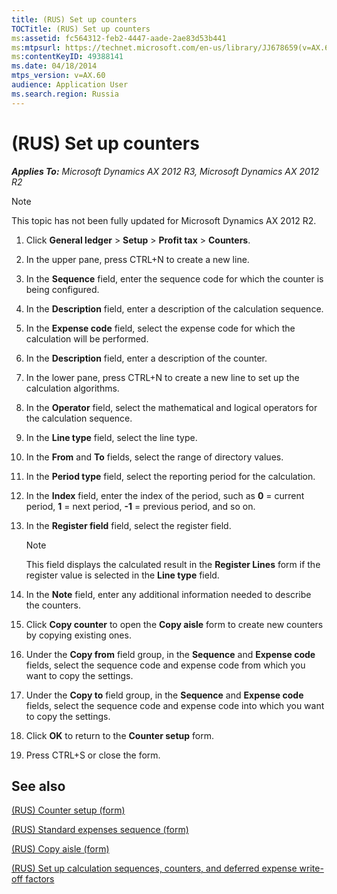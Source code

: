```yaml
---
title: (RUS) Set up counters
TOCTitle: (RUS) Set up counters
ms:assetid: fc564312-feb2-4447-aade-2ae83d53b441
ms:mtpsurl: https://technet.microsoft.com/en-us/library/JJ678659(v=AX.60)
ms:contentKeyID: 49388141
ms.date: 04/18/2014
mtps_version: v=AX.60
audience: Application User
ms.search.region: Russia
---
```


# (RUS) Set up counters 


_**Applies To:** Microsoft Dynamics AX 2012 R3, Microsoft Dynamics AX 2012 R2_


> [!NOTE]
> <P>This topic has not been fully updated for Microsoft Dynamics AX 2012 R2.</P>



1.  Click **General ledger** \> **Setup** \> **Profit tax** \> **Counters**.

2.  In the upper pane, press CTRL+N to create a new line.

3.  In the **Sequence** field, enter the sequence code for which the counter is being configured.

4.  In the **Description** field, enter a description of the calculation sequence.

5.  In the **Expense code** field, select the expense code for which the calculation will be performed.

6.  In the **Description** field, enter a description of the counter.

7.  In the lower pane, press CTRL+N to create a new line to set up the calculation algorithms.

8.  In the **Operator** field, select the mathematical and logical operators for the calculation sequence.

9.  In the **Line type** field, select the line type.

10. In the **From** and **To** fields, select the range of directory values.

11. In the **Period type** field, select the reporting period for the calculation.

12. In the **Index** field, enter the index of the period, such as **0** = current period, **1** = next period, **-1** = previous period, and so on.

13. In the **Register field** field, select the register field.
    

    > [!NOTE]
    > <P>This field displays the calculated result in the <STRONG>Register Lines</STRONG> form if the register value is selected in the <STRONG>Line type</STRONG> field.</P>



14. In the **Note** field, enter any additional information needed to describe the counters.

15. Click **Copy counter** to open the **Copy aisle** form to create new counters by copying existing ones.

16. Under the **Copy from** field group, in the **Sequence** and **Expense code** fields, select the sequence code and expense code from which you want to copy the settings.

17. Under the **Copy to** field group, in the **Sequence** and **Expense code** fields, select the sequence code and expense code into which you want to copy the settings.

18. Click **OK** to return to the **Counter setup** form.

19. Press CTRL+S or close the form.

## See also

[(RUS) Counter setup (form)](https://technet.microsoft.com/en-us/library/jj856173\(v=ax.60\))

[(RUS) Standard expenses sequence (form)](https://technet.microsoft.com/en-us/library/jj853198\(v=ax.60\))

[(RUS) Copy aisle (form)](https://technet.microsoft.com/en-us/library/jj711606\(v=ax.60\))

[(RUS) Set up calculation sequences, counters, and deferred expense write-off factors](rus-set-up-calculation-sequences-counters-and-deferred-expense-write-off-factors.md)

  


